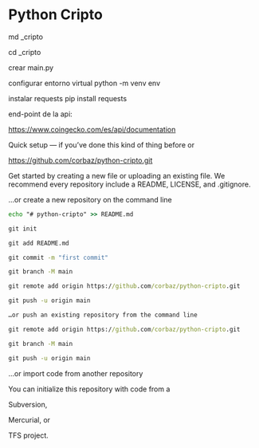# Python Cripto

md \_cripto

cd \_cripto

crear main.py

configurar entorno virtual
python -m venv env

instalar requests
pip install requests

end-point de la api:

<https://www.coingecko.com/es/api/documentation>

Quick setup — if you’ve done this kind of thing before
or

https://github.com/corbaz/python-cripto.git

Get started by creating a new file or uploading an existing file. We recommend every repository include a README, LICENSE, and .gitignore.

…or create a new repository on the command line

```cmd
echo "# python-cripto" >> README.md

git init

git add README.md

git commit -m "first commit"

git branch -M main

git remote add origin https://github.com/corbaz/python-cripto.git

git push -u origin main
```

```cmd
…or push an existing repository from the command line

git remote add origin https://github.com/corbaz/python-cripto.git

git branch -M main

git push -u origin main
```

…or import code from another repository

You can initialize this repository with code from a

Subversion,

Mercurial, or

TFS project.

